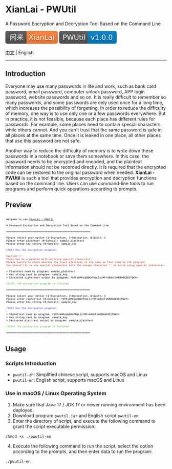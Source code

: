 # XianLai - PWUtil

A Password Encryption and Decryption Tool Based on the Command Line

![](./docs/xianlai-badge.svg) ![](./docs/pwutil-version-badge.svg)

[中文](README.md) | English

---

## Introduction

Everyone may use many passwords in life and work, such as bank card password, email password, computer unlock password, APP login password, website passwords and so on. It is really difficult to remember so many passwords, and some passwords are only used once for a long time, which increases the possibility of forgetting. In order to reduce the difficulty of memory, one way is to use only one or a few passwords everywhere. But in practice, it is not feasible, because each place has different rules for passwords. For example, some places need to contain special characters while others cannot. And you can't trust that the same password is safe in all places at the same time. Once it is leaked in one place, all other places that use this password are not safe.

Another way to reduce the difficulty of memory is to write down these passwords in a notebook or save them somewhere. In this case, the password needs to be encrypted and encoded, and the plaintext information should not be recorded directly. It is required that the encrypted code can be restored to the original password when needed. **XianLai - PWUtil** is such a tool that provides encryption and decryption functions based on the command line. Users can use command-line tools to run programs and perform quick operations according to prompts.

## Preview

![](./docs/preview-en.png)

## Usage

### Scripts Introduction

- `pwutil-zh`: Simplified chinese script, supports macOS and Linux
- `pwutil-en`: English script, supports macOS and Linux

### Use in macOS / Linux Operating System

1. Make sure that Java 17 / JDK 17 or newer running environment has been deployed.
2. Download program `pwutil.jar` and English script `pwutil-en`.
3. Enter the directory of script, and execute the following command to grant the script executable permission:

```shell
chmod +x ./pwutil-en
```

4. Execute the following command to run the script, select the option according to the prompts, and then enter data to run the program:

```shell
./pwutil-en
```

